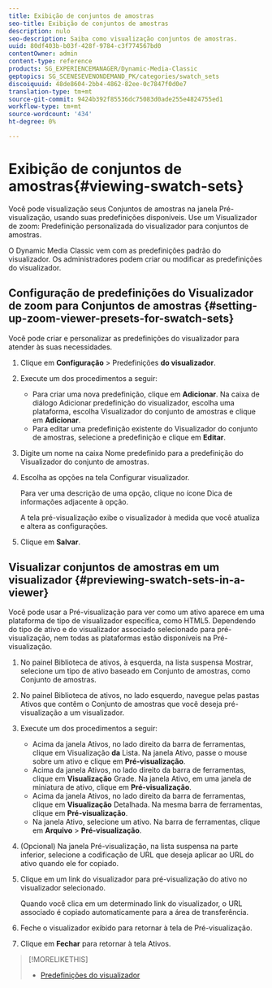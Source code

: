 ```yaml
---
title: Exibição de conjuntos de amostras
seo-title: Exibição de conjuntos de amostras
description: nulo
seo-description: Saiba como visualização conjuntos de amostras.
uuid: 80df403b-b03f-428f-9784-c3f774567bd0
contentOwner: admin
content-type: reference
products: SG_EXPERIENCEMANAGER/Dynamic-Media-Classic
geptopics: SG_SCENESEVENONDEMAND_PK/categories/swatch_sets
discoiquuid: 48de8604-2bb4-4862-82ee-0c7847f0d0e7
translation-type: tm+mt
source-git-commit: 9424b392f85536dc75083d0ade255e4824755ed1
workflow-type: tm+mt
source-wordcount: '434'
ht-degree: 0%

---
```



# Exibição de conjuntos de amostras{#viewing-swatch-sets}

Você pode visualização seus Conjuntos de amostras na janela Pré-visualização, usando suas predefinições disponíveis. Use um Visualizador de zoom: Predefinição personalizada do visualizador para conjuntos de amostras.

O Dynamic Media Classic vem com as predefinições padrão do visualizador. Os administradores podem criar ou modificar as predefinições do visualizador.

## Configuração de predefinições do Visualizador de zoom para Conjuntos de amostras {#setting-up-zoom-viewer-presets-for-swatch-sets}

Você pode criar e personalizar as predefinições do visualizador para atender às suas necessidades.

1. Clique em **Configuração** > Predefinições **do visualizador**.
1. Execute um dos procedimentos a seguir:

   * Para criar uma nova predefinição, clique em **Adicionar**. Na caixa de diálogo Adicionar predefinição do visualizador, escolha uma plataforma, escolha Visualizador do conjunto de amostras e clique em **Adicionar**.
   * Para editar uma predefinição existente do Visualizador do conjunto de amostras, selecione a predefinição e clique em **Editar**.

1. Digite um nome na caixa Nome predefinido para a predefinição do Visualizador do conjunto de amostras.
1. Escolha as opções na tela Configurar visualizador.

   Para ver uma descrição de uma opção, clique no ícone Dica de informações adjacente à opção.

   A tela pré-visualização exibe o visualizador à medida que você atualiza e altera as configurações.

1. Clique em **Salvar**.

## Visualizar conjuntos de amostras em um visualizador {#previewing-swatch-sets-in-a-viewer}

Você pode usar a Pré-visualização para ver como um ativo aparece em uma plataforma de tipo de visualizador específica, como HTML5. Dependendo do tipo de ativo e do visualizador associado selecionado para pré-visualização, nem todas as plataformas estão disponíveis na Pré-visualização.

1. No painel Biblioteca de ativos, à esquerda, na lista suspensa Mostrar, selecione um tipo de ativo baseado em Conjunto de amostras, como Conjunto de amostras.
1. No painel Biblioteca de ativos, no lado esquerdo, navegue pelas pastas Ativos que contêm o Conjunto de amostras que você deseja pré-visualização a um visualizador.
1. Execute um dos procedimentos a seguir:

   * Acima da janela Ativos, no lado direito da barra de ferramentas, clique em Visualização **da** Lista. Na janela Ativo, passe o mouse sobre um ativo e clique em **Pré-visualização**.
   * Acima da janela Ativos, no lado direito da barra de ferramentas, clique em **Visualização** Grade. Na janela Ativo, em uma janela de miniatura de ativo, clique em **Pré-visualização**.
   * Acima da janela Ativos, no lado direito da barra de ferramentas, clique em **Visualização** Detalhada. Na mesma barra de ferramentas, clique em **Pré-visualização**.
   * Na janela Ativo, selecione um ativo. Na barra de ferramentas, clique em **Arquivo** > **Pré-visualização**.

1. (Opcional) Na janela Pré-visualização, na lista suspensa na parte inferior, selecione a codificação de URL que deseja aplicar ao URL do ativo quando ele for copiado.
1. Clique em um link do visualizador para pré-visualização do ativo no visualizador selecionado.

   Quando você clica em um determinado link do visualizador, o URL associado é copiado automaticamente para a área de transferência.

1. Feche o visualizador exibido para retornar à tela de Pré-visualização.
1. Clique em **Fechar** para retornar à tela Ativos.

>[!MORELIKETHIS]
>
>* [Predefinições do visualizador](application-setup.md#viewer_presets)

